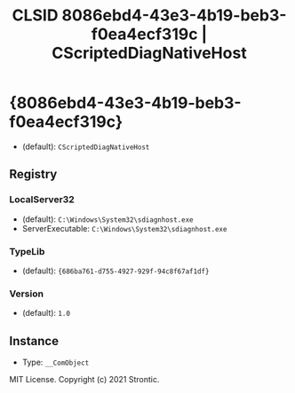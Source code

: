 ﻿---
title: "CLSID 8086ebd4-43e3-4b19-beb3-f0ea4ecf319c | CScriptedDiagNativeHost"
excerpt: What is COM-Object CLSID 8086ebd4-43e3-4b19-beb3-f0ea4ecf319c?
---

# {8086ebd4-43e3-4b19-beb3-f0ea4ecf319c}

* (default): `CScriptedDiagNativeHost`

## Registry


### LocalServer32

* (default): `C:\Windows\System32\sdiagnhost.exe`
* ServerExecutable: `C:\Windows\System32\sdiagnhost.exe`

### TypeLib

* (default): `{686ba761-d755-4927-929f-94c8f67af1df}`

### Version

* (default): `1.0`

## Instance

* Type: `__ComObject`

MIT License. Copyright (c) 2021 Strontic.


